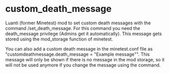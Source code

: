 # custom_death_message
Luanti (former Minetest) mod to set custom death messages with the command /set_death_message. For this command you need the death_message privilege (Admins get it automatically). This message gets stored using the mod_storage function of minetest.

You can also add a custom death message in the minetest.conf file as "customdeathmessage.death_message = "Example message"". This message will only be shown if there is no message in the mod storage, so it will not be used anymore if you change the message using the command.
